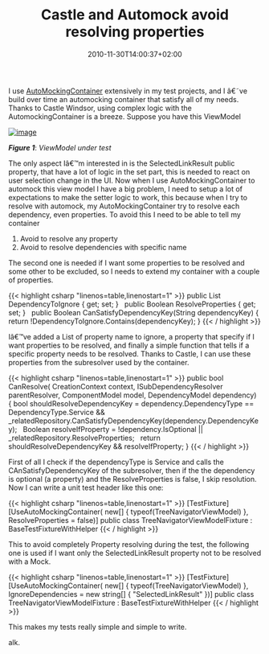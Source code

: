﻿---
title: "Castle and Automock avoid resolving properties"
description: ""
date: 2010-11-30T14:00:37+02:00
draft: false
tags: [Castle]
categories: [Castle,Testing]
---
I use [AutoMockingContainer](http://www.codewrecks.com/blog/index.php/2010/10/18/mock-service-locator-and-automocking-container-to-the-rescue/) extensively in my test projects, and I â€˜ve build over time an automocking container that satisfy all of my needs. Thanks to Castle Windsor, using complex logic with the AutomockingContainer is a breeze. Suppose you have this ViewModel

[![image](http://www.codewrecks.com/blog/wp-content/uploads/2010/11/image_thumb8.png "image")](http://www.codewrecks.com/blog/wp-content/uploads/2010/11/image8.png)

 ***Figure 1***: *ViewModel under test*

The only aspect Iâ€™m interested in is the SelectedLinkResult public property, that have a lot of logic in the set part, this is needed to react on user selection change in the UI. Now when I use AutoMockingContainer to automock this view model I have a big problem, I need to setup a lot of expectations to make the setter logic to work, this because when I try to resolve with automock, my AutoMockingContainer try to resolve each dependency, even properties. To avoid this I need to be able to tell my container

1. Avoid to resolve any property
2. Avoid to resolve dependencies with specific name

The second one is needed if I want some properties to be resolved and some other to be excluded, so I needs to extend my container with a couple of properties.

{{< highlight csharp "linenos=table,linenostart=1" >}}
public List<String> DependencyToIgnore { get; set; }
 
public Boolean  ResolveProperties { get; set; }
 
public Boolean CanSatisfyDependencyKey(String dependencyKey)
{
return !DependencyToIgnore.Contains(dependencyKey);
}
{{< / highlight >}}

Iâ€™ve added a List of property name to ignore, a property that specify if I want properties to be resolved, and finally a simple function that tells if a specific property needs to be resolved. Thanks to Castle, I can use these properties from the subresolver used by the container.

{{< highlight csharp "linenos=table,linenostart=1" >}}
public bool CanResolve(
CreationContext context,
ISubDependencyResolver parentResolver,
ComponentModel model,
DependencyModel dependency)
{
bool shouldResolveDependencyKey =
dependency.DependencyType == DependencyType.Service &&
_relatedRepository.CanSatisfyDependencyKey(dependency.DependencyKey);
 
Boolean resolveIfProperty =
!dependency.IsOptional ||
_relatedRepository.ResolveProperties;
 
return shouldResolveDependencyKey && resolveIfProperty;
}
{{< / highlight >}}

First of all I check if the dependencyType is Service and calls the CAnSatisfyDependencyKey of the subresolver, then if the the dependency is optional (a property) and the ResolveProperties is false, I skip resolution. Now I can write a unit test header like this one:

{{< highlight csharp "linenos=table,linenostart=1" >}}
[TestFixture]
[UseAutoMockingContainer(
new[] { typeof(TreeNavigatorViewModel) },
ResolveProperties = false)]
public class TreeNavigatorViewModelFixture : BaseTestFixtureWithHelper
{{< / highlight >}}

This to avoid completely Property resolving during the test, the following one is used if I want only the SelectedLinkResult property not to be resolved with a Mock.

{{< highlight csharp "linenos=table,linenostart=1" >}}
[TestFixture]
[UseAutoMockingContainer(
new[] { typeof(TreeNavigatorViewModel) },
IgnoreDependencies =
new string[]
{
"SelectedLinkResult"
})]
public class TreeNavigatorViewModelFixture : BaseTestFixtureWithHelper
{{< / highlight >}}

This makes my tests really simple and simple to write.

alk.
